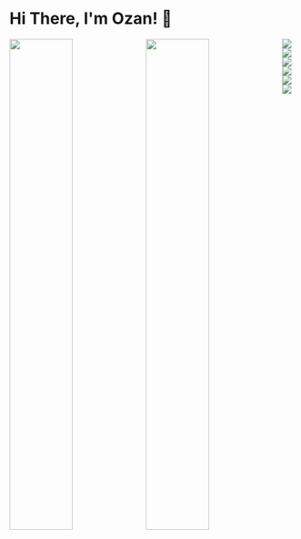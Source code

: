 # Hi There, I'm Ozan! 👋


<img align="left" width="47%" src="https://github-readme-stats.vercel.app/api?username=Ozan-sert&show_icons=true&theme=radical" />
<img align="left" width="47%" src="https://github-readme-stats.vercel.app/api/top-langs/?username=Ozan-sert&layout=compact" />
<img align="left" src="https://img.shields.io/badge/go-%2300ADD8.svg?style=for-the-badge&logo=go&logoColor=white" />
<img align="left" src="https://img.shields.io/badge/javascript-%23323330.svg?style=for-the-badge&logo=javascript&logoColor=%23F7DF1E" />
<img src="https://img.shields.io/badge/typescript-%23007ACC.svg?style=for-the-badge&logo=typescript&logoColor=white" />
<img align="left" src="https://img.shields.io/badge/node.js-6DA55F?style=for-the-badge&logo=node.js&logoColor=white" />
<img align="left" src="https://img.shields.io/badge/react-%2320232a.svg?style=for-the-badge&logo=react&logoColor=%2361DAFB" />
<img align="left" src="https://img.shields.io/badge/redux-%23593d88.svg?style=for-the-badge&logo=redux&logoColor=white" />
